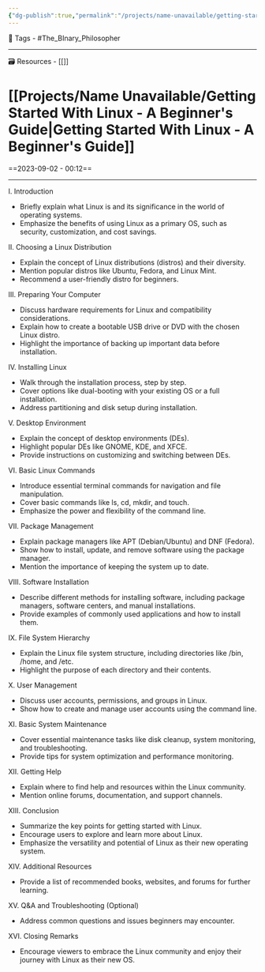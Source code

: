 ```yaml
---
{"dg-publish":true,"permalink":"/projects/name-unavailable/getting-started-with-linux-a-beginner-s-guide/","dgPassFrontmatter":true,"noteIcon":"3","created":"2023-11-14T21:08:37.324+05:30","updated":"2023-12-12T00:53:27.184+05:30"}
---
```


🧶 Tags - #The_BInary_Philosopher 

---
🗃 Resources - [[]]

# [[Projects/Name Unavailable/Getting Started With Linux - A Beginner's Guide\|Getting Started With Linux - A Beginner's Guide]]
==2023-09-02 - 00:12==

---
I. Introduction

- Briefly explain what Linux is and its significance in the world of operating systems.
- Emphasize the benefits of using Linux as a primary OS, such as security, customization, and cost savings.

II. Choosing a Linux Distribution

- Explain the concept of Linux distributions (distros) and their diversity.
- Mention popular distros like Ubuntu, Fedora, and Linux Mint.
- Recommend a user-friendly distro for beginners.

III. Preparing Your Computer

- Discuss hardware requirements for Linux and compatibility considerations.
- Explain how to create a bootable USB drive or DVD with the chosen Linux distro.
- Highlight the importance of backing up important data before installation.

IV. Installing Linux

- Walk through the installation process, step by step.
- Cover options like dual-booting with your existing OS or a full installation.
- Address partitioning and disk setup during installation.

V. Desktop Environment

- Explain the concept of desktop environments (DEs).
- Highlight popular DEs like GNOME, KDE, and XFCE.
- Provide instructions on customizing and switching between DEs.

VI. Basic Linux Commands

- Introduce essential terminal commands for navigation and file manipulation.
- Cover basic commands like ls, cd, mkdir, and touch.
- Emphasize the power and flexibility of the command line.

VII. Package Management

- Explain package managers like APT (Debian/Ubuntu) and DNF (Fedora).
- Show how to install, update, and remove software using the package manager.
- Mention the importance of keeping the system up to date.

VIII. Software Installation

- Describe different methods for installing software, including package managers, software centers, and manual installations.
- Provide examples of commonly used applications and how to install them.

IX. File System Hierarchy

- Explain the Linux file system structure, including directories like /bin, /home, and /etc.
- Highlight the purpose of each directory and their contents.

X. User Management

- Discuss user accounts, permissions, and groups in Linux.
- Show how to create and manage user accounts using the command line.

XI. Basic System Maintenance

- Cover essential maintenance tasks like disk cleanup, system monitoring, and troubleshooting.
- Provide tips for system optimization and performance monitoring.

XII. Getting Help

- Explain where to find help and resources within the Linux community.
- Mention online forums, documentation, and support channels.

XIII. Conclusion

- Summarize the key points for getting started with Linux.
- Encourage users to explore and learn more about Linux.
- Emphasize the versatility and potential of Linux as their new operating system.

XIV. Additional Resources

- Provide a list of recommended books, websites, and forums for further learning.

XV. Q&A and Troubleshooting (Optional)

- Address common questions and issues beginners may encounter.

XVI. Closing Remarks

- Encourage viewers to embrace the Linux community and enjoy their journey with Linux as their new OS.